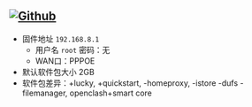[![Github](https://img.shields.io/badge/Release文件可在国内加速站下载-FC7C0D?logo=github&logoColor=fff&labelColor=000&style=for-the-badge)](https://wkdaily.cpolar.top/archives/1) 
---

 - 固件地址 `192.168.8.1`
   - 用户名 `root` 密码：无
   - WAN口：PPPOE
 - 默认软件包大小 2GB
 - 软件包差异：+lucky, +quickstart, -homeproxy, -istore -dufs -filemanager, openclash+smart core
